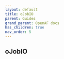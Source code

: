 ```yaml
---
layout: default
title: oJobIO
parent: Guides
grand_parent: OpenAF docs
has_children: true
nav_order: 5
---
```


## oJobIO